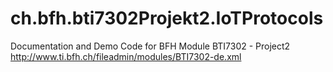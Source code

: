 # ch.bfh.bti7302Projekt2.IoTProtocols
Documentation and Demo Code for BFH Module BTI7302 - Project2 
http://www.ti.bfh.ch/fileadmin/modules/BTI7302-de.xml
